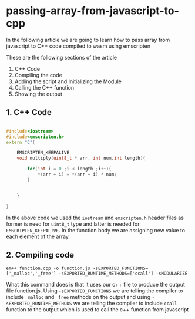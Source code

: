 # passing-array-from-javascript-to-cpp
In the following article we are going to learn how to pass array from javascript to C++ code compiled to wasm using emscripten

These are the following sections of the article
1. C++ Code
2. Compiling the code
3. Adding the script and Initializing the Module
4. Calling the C++ function
5. Showing the output


## 1. C++ Code
```cpp

#include<iostream>
#include<emscripten.h>
extern "C"{

    EMSCRIPTEN_KEEPALIVE
    void multiply(uint8_t * arr, int num,int length){

        for(int i = 0 ;i < length ;i++){
            *(arr + i) = *(arr + i) * num;
        }


    }

}

```

In the above code we used the `iostream` and `emscripten.h` header files as former is need for `uint8_t` type and latter is needed for `EMSCRIPTEN_KEEPALIVE`. In the function body we are assigning new value to each element of the array.

## 2. Compiling code 
```console
em++ function.cpp -o function.js -sEXPORTED_FUNCTIONS=['_malloc','_free'] -sEXPORTED_RUNTIME_METHODS=['ccall'] -sMODULARIZE
```
What this command does is that it uses our c++ file to produce the output file function.js. Using `-sEXPORTED_FUNCTIONS` we are telling the compiler to include `_malloc` and `_free` methods on the output and using `-sEXPORTED_RUNTIME_METHODS` we are telling the compiler to include `ccall` function to the output which is used to call the c++ function from javascript
